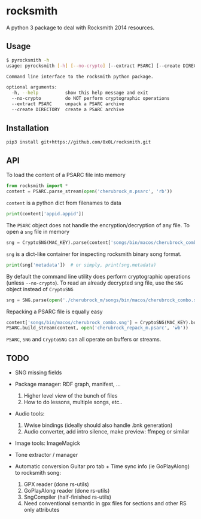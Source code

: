 # rocksmith

A python 3 package to deal with Rocksmith 2014 resources.

## Usage

```sh
$ pyrocksmith -h
usage: pyrocksmith [-h] [--no-crypto] [--extract PSARC] [--create DIRECTORY]

Command line interface to the rocksmith python package.

optional arguments:
  -h, --help          show this help message and exit
  --no-crypto         do NOT perform cryptographic operations
  --extract PSARC     unpack a PSARC archive
  --create DIRECTORY  create a PSARC archive
```

## Installation

```sh
pip3 install git+https://github.com/0x0L/rocksmith.git
```

## API

To load the content of a PSARC file into memory

```python
from rocksmith import *
content = PSARC.parse_stream(open('cherubrock_m.psarc', 'rb'))
```

`content` is a python dict from filenames to data

```python
print(content['appid.appid'])
```

The `PSARC` object does not handle the encryption/decryption of any file. To open a `sng` file in memory

```python
sng = CryptoSNG(MAC_KEY).parse(content['songs/bin/macos/cherubrock_combo.sng'])
```

`sng` is a dict-like container for inspecting rocksmith binary song format.

```python
print(sng['metadata'])  # or simply, print(sng.metadata)
```

By default the command line utility does perform cryptographic operations (unless `--no-crypto`). To read an already decrypted sng file, use the `SNG` object instead of `CryptoSNG`

```python
sng = SNG.parse(open('./cherubrock_m/songs/bin/macos/cherubrock_combo.sng', 'rb'))
```

Repacking a PSARC file is equally easy

```python
content['songs/bin/macos/cherubrock_combo.sng'] = CryptoSNG(MAC_KEY).build(sng)
PSARC.build_stream(content, open('cherubrock_repack_m.psarc', 'wb'))
```

`PSARC`, `SNG` and `CryptoSNG` can all operate on buffers or streams.

## TODO

* SNG missing fields

* Package manager: RDF graph, manifest, ...

  1. Higher level view of the bunch of files
  2. How to do lessons, multiple songs, etc..


* Audio tools:

  1. Wwise bindings (ideally should also handle .bnk generation)
  2. Audio converter, add intro silence, make preview: ffmpeg or similar


* Image tools: ImageMagick

* Tone extractor / manager

* Automatic conversion Guitar pro tab + Time sync info (ie GoPlayAlong) to rocksmith song:

  1. GPX reader (done rs-utils)
  2. GoPlayAlong reader (done rs-utils)
  3. SngCompiler (half-finished rs-utils)
  4. Need conventional semantic in gpx files for sections and other RS only attributes
